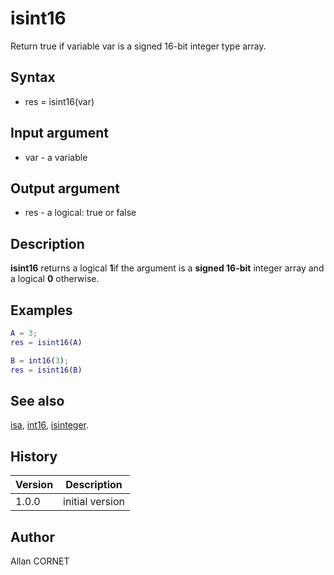 

# isint16

Return true if variable var is a signed 16-bit integer type array.

## Syntax

- res = isint16(var)

## Input argument

 - var - a variable

## Output argument

 - res - a logical: true or false

## Description

<b>isint16</b> returns a logical <b>1</b>if the argument is a <b>signed 16-bit</b> integer array and a logical <b>0</b> otherwise.

## Examples

```matlab
A = 3;
res = isint16(A)
```
```matlab
B = int16(3);
res = isint16(B)
```

## See also

[isa](isa.md), [int16](../integer/int16.md), [isinteger](isinteger.md).
## History

|Version|Description|
|------|------|
|1.0.0|initial version|


## Author

Allan CORNET




